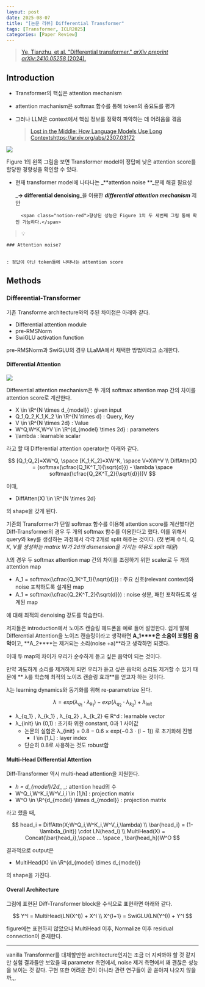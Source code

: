 ```yaml
---
layout: post
date: 2025-08-07
title: "[논문 리뷰] Differential Transformer"
tags: [Transformer, ICLR2025]
categories: [Paper Review]
---
```


> [Ye, Tianzhu, et al. "Differential transformer." ](https://arxiv.org/abs/2410.05258)[_arXiv preprint arXiv:2410.05258_](https://arxiv.org/abs/2410.05258)[ (2024).](https://arxiv.org/abs/2410.05258)



## Introduction

- Transformer의 핵심은 attention mechanism
- attention machanism은 softmax 함수를 통해 token의 중요도를 평가
- 그러나 LLM은 context에서 핵심 정보를 정확히 파악하는 데 어려움을 겪음

	> [Lost in the Middle: How Language Models Use Long Contextshttps://arxiv.org/abs/2307.03172](https://arxiv.org/abs/2307.03172)


![](https://prod-files-secure.s3.us-west-2.amazonaws.com/542b861c-36a8-4051-84e5-8804b6728dba/9083ea56-691a-4752-ae26-47f403431ac8/image.png?X-Amz-Algorithm=AWS4-HMAC-SHA256&X-Amz-Content-Sha256=UNSIGNED-PAYLOAD&X-Amz-Credential=ASIAZI2LB4666HUMBSW4%2F20251001%2Fus-west-2%2Fs3%2Faws4_request&X-Amz-Date=20251001T230110Z&X-Amz-Expires=3600&X-Amz-Security-Token=IQoJb3JpZ2luX2VjEIf%2F%2F%2F%2F%2F%2F%2F%2F%2F%2FwEaCXVzLXdlc3QtMiJHMEUCIQDEXfks40do9um0SFqDHYg4ReUkJ0JRX1rzPB4eVyoARAIgDSKkf305sDdgnJpr478iZuGlRQyT%2Fnj2e1q5GRJ8%2FpQq%2FwMIIBAAGgw2Mzc0MjMxODM4MDUiDJQcYnFeFsGX70tamyrcA3IUXMU84nE%2BB3JYdnv0GHDeWMH3Qa%2FL11m6rmXpi1jMh%2FgyyqXhwQn2HuNSnpmOn32rcIZepp9PGMR4xdSuWpMTDNQUroUY9gYOLo7CjmIlZkqqB8hLdrQ0uybyEHg4MaXw3x%2BQkMAdsvXciyW6QJBka25Ty3oRyO4Yq%2Bb3KUH2ADwFMX2hGGQRJ2YPALmPGOK8Do6%2BdeaNWXDpIct%2FSK1d546O8iOcEXjqCh2P3Yv0t9R3hL4%2BROsiu4LW7DYPCDl%2B3VfbY2jM3w3OIBeoHn8482FO1tOhkaqWKgQF99wE2f1t4zGIpvlPkkoT0k2YhlQRvGkzQ1p2K94nqmieN3D3SUCdbhOAY0Wa8ufhE%2BQkhz0DaeRIJBESg%2FuMdhtACptjC0P73pfxymcApD%2BDizy4%2FmU0GCkTS%2By1s1Fl3GCa4oya%2FJLVaiN9sv8%2Br3sHh%2F4vcdp5XR9%2F7%2FO5burAisS0NZM8YaMVWyvfItIc28G7AwBBEnATexp4VnMpSKfao2oXCGgfHemBE%2BqHbYoVNLIhjeDPbOf3bEMM0J35ysfpQtXvQ6k3MzjGbM0Lr937D8zSGsSHkBy7MLw8AXZebo40vgLfCM50h5D8dSY1JxaEkzeu1LgHtWUYNK58MLrV9sYGOqUBC22jGWH4kepZq2MZih0cvCxRnNwwp1GKLmI2GEhhEhiEqhCwmHwvU%2BTH7QhD2m%2Buz%2F7k2me9E0X57NG5rpjJ1aeLAVVYAlV%2FCEzcN3IQWFBYxxJirMmYDJVjhNa3Qmmn3p6j7oq4EcjUJTBLJEvHqDcR6WoAZbskw7mnPz7PwJkA846Hxy%2Bkt0tXIrzWffAFLRhEZukxdnwJXQV%2FMyMBWlR%2F3JKF&X-Amz-Signature=42118cbdb1406faed55aa63850b8c2f4184a6fca603912383da5e09d38dc064a&X-Amz-SignedHeaders=host&x-amz-checksum-mode=ENABLED&x-id=GetObject)


Figure 1의 왼쪽 그림을 보면 Transformer model이 정답에 낮은 attention score를 할당한 경향성을 확인할 수 있다.

- 현재 transformer model에 나타나는 _**attention noise **_문제 해결 필요성

	_**→ differential denoising**_을 이용한 _**differential attention mechanism**_ 제안


		<span class="notion-red">향상된 성능은 Figure 1의 두 세번째 그림 통해 확인 가능하다.</span>


> 💡 


	### Attention noise?


	: 정답이 아닌 token들에 나타나는 attention score



## Methods



### Differential-Transformer


기존 Transforme architecture와의 주된 차이점은 아래와 같다.

- Differential attention module
- pre-RMSNorm
- SwiGLU activation function

pre-RMSNorm과 SwiGLU의 경우 LLaMA에서 채택한 방법이라고 소개한다.



#### Differential Attention


![](https://prod-files-secure.s3.us-west-2.amazonaws.com/542b861c-36a8-4051-84e5-8804b6728dba/116d70b2-1963-4810-9167-f4c7d8a06e8f/image.png?X-Amz-Algorithm=AWS4-HMAC-SHA256&X-Amz-Content-Sha256=UNSIGNED-PAYLOAD&X-Amz-Credential=ASIAZI2LB4666HUMBSW4%2F20251001%2Fus-west-2%2Fs3%2Faws4_request&X-Amz-Date=20251001T230110Z&X-Amz-Expires=3600&X-Amz-Security-Token=IQoJb3JpZ2luX2VjEIf%2F%2F%2F%2F%2F%2F%2F%2F%2F%2FwEaCXVzLXdlc3QtMiJHMEUCIQDEXfks40do9um0SFqDHYg4ReUkJ0JRX1rzPB4eVyoARAIgDSKkf305sDdgnJpr478iZuGlRQyT%2Fnj2e1q5GRJ8%2FpQq%2FwMIIBAAGgw2Mzc0MjMxODM4MDUiDJQcYnFeFsGX70tamyrcA3IUXMU84nE%2BB3JYdnv0GHDeWMH3Qa%2FL11m6rmXpi1jMh%2FgyyqXhwQn2HuNSnpmOn32rcIZepp9PGMR4xdSuWpMTDNQUroUY9gYOLo7CjmIlZkqqB8hLdrQ0uybyEHg4MaXw3x%2BQkMAdsvXciyW6QJBka25Ty3oRyO4Yq%2Bb3KUH2ADwFMX2hGGQRJ2YPALmPGOK8Do6%2BdeaNWXDpIct%2FSK1d546O8iOcEXjqCh2P3Yv0t9R3hL4%2BROsiu4LW7DYPCDl%2B3VfbY2jM3w3OIBeoHn8482FO1tOhkaqWKgQF99wE2f1t4zGIpvlPkkoT0k2YhlQRvGkzQ1p2K94nqmieN3D3SUCdbhOAY0Wa8ufhE%2BQkhz0DaeRIJBESg%2FuMdhtACptjC0P73pfxymcApD%2BDizy4%2FmU0GCkTS%2By1s1Fl3GCa4oya%2FJLVaiN9sv8%2Br3sHh%2F4vcdp5XR9%2F7%2FO5burAisS0NZM8YaMVWyvfItIc28G7AwBBEnATexp4VnMpSKfao2oXCGgfHemBE%2BqHbYoVNLIhjeDPbOf3bEMM0J35ysfpQtXvQ6k3MzjGbM0Lr937D8zSGsSHkBy7MLw8AXZebo40vgLfCM50h5D8dSY1JxaEkzeu1LgHtWUYNK58MLrV9sYGOqUBC22jGWH4kepZq2MZih0cvCxRnNwwp1GKLmI2GEhhEhiEqhCwmHwvU%2BTH7QhD2m%2Buz%2F7k2me9E0X57NG5rpjJ1aeLAVVYAlV%2FCEzcN3IQWFBYxxJirMmYDJVjhNa3Qmmn3p6j7oq4EcjUJTBLJEvHqDcR6WoAZbskw7mnPz7PwJkA846Hxy%2Bkt0tXIrzWffAFLRhEZukxdnwJXQV%2FMyMBWlR%2F3JKF&X-Amz-Signature=7c130e0028f6441b13b7a445c8a5c462928a442b38929804b3435c1b31c24e80&X-Amz-SignedHeaders=host&x-amz-checksum-mode=ENABLED&x-id=GetObject)


Differential attention mechanism은 두 개의 softmax attention map 간의 차이를 attention score로 계산한다.

- X \in \R^{N \times d\_{model}} : given input
- Q\_1,Q\_2,K\_1,K\_2 \in \R^{N \times d} : Query, Key
- V \in \R^{N \times 2d} : Value
- W^Q,W^K,W^V \in \R^{d\_{model} \times 2d} : parameters
- \lambda : learnable scalar

라고 할 때 Differential attention operator는 아래와 같다.


$$
[Q_1;Q_2]=XW^Q, \space [K_1;K_2]=XW^K, \space V=XW^V \\
DiffAttn(X) = (softmax(\cfrac{Q_1K^T_1}{\sqrt{d}}) - \lambda \space softmax(\cfrac{Q_2K^T_2}{\sqrt{d}}))V
$$


이때,

- DiffAtten(X) \in \R^{N \times 2d}

의 shape을 갖게 된다.


기존의 Transformer가 단일 softmax 함수를 이용해 attention score를 계산했다면 Diff-Transformer의 경우 두 개의 softmax 함수를 이용한다고 했다. 이를 위해서 query와 key를 생성하는 과정에서 각각 2개로 split 해주는 것이다. <span class="notion-red">(첫 번째 수식, </span><span class="notion-red">_Q, K, V를 생성하는 matrix W가 2d의 dismension을 가지는 이유도 split 때문_</span><span class="notion-red">)</span>


 λ의 경우 두 softmax attention map 간의 차이를 조정하기 위한 scaler로 두 개의 attention map

- A\_1 = softmax(\cfrac{Q\_1K^T\_1}{\sqrt{d}}) : 주요 신호(relevant context)와 noise 포착하도록 설계된 map
- A\_1 = softmax(\cfrac{Q\_2K^T\_2}{\sqrt{d}}) : noise 성분, 패턴 포착하도록 설계된 map 

에 대해 최적의 denoising 강도를 학습한다.


저자들은 introduction에서 노이즈 캔슬링 헤드폰을 예로 들어 설명한다. 쉽게 말해 Differential Attention을 노이즈 캔슬링이라고 생각하면 **A\_1****은 소음이 포함된 음악**이고, **A\_2****는 제거되는 소리(noise +a)**라고 생각하면 되겠다. 


이때 두 map의 차이가 우리가 순수하게 듣고 싶은 음악이 되는 것이다. 


만약 과도하게 소리를 제거하게 되면 우리가 듣고 싶은 음악의 소리도 제거할 수 있기 때문에 ** λ를 학습해 최적의 노이즈 캔슬링 효과**를 얻고자 하는 것이다.


λ는 learning dynamics와 동기화를 위해 re-parametrize 된다.


$$
\lambda = exp(\lambda_{q_1} \cdot \lambda_{k_1}) - exp(\lambda_{q_2} \cdot \lambda_{k_2}) + \lambda_{init}
$$

- λ\_{q\_1} , λ\_{k\_1} , λ\_{q\_2} , λ\_{k\_2} ∈ R^d : learnable vector
- λ\_{init} \in (0,1) : 초기화 위한 constant, 0과 1 사이값
	- 논문의 실험은 λ\_{init} = 0.8 − 0.6 × exp(−0.3 · (l − 1)) 로 초기화해 진행
		- l \in [1,L] : layer index
	- 단순히 0.8로 사용하는 것도 robust함


#### **Multi-Head Differential Attention**


Diff-Transformer 역시 multi-head attention을 지원한다.

- _h = d\_{model}/2d__ _: attention head의 수
- W^Q\_i,W^K\_i,W^V\_i,i \in [1,h] : projection matrix
- W^O \in \R^{d\_{model} \times d\_{model}} : projection matrix

라고 했을 때,


$$
head_i = DiffAttn(X;W^Q_i,W^K_i,W^V_i,\lambda) \\
\bar{head_i} = (1-\lambda_{init}) \cdot LN(head_i) \\
MultiHead(X) = Concat(\bar{head_i},\space ... \space , \bar{head_h})W^O
$$


결과적으로 output은

- MultiHead(X) \in \R^{d\_{model} \times d\_{model}}

의 shape을 가진다.



#### Overall Architecture


그림에 표현된 Diff-Transformer block을 수식으로 표현하면 아래와 같다.


$$
Y^l = MultiHead(LN(X^l)) + X^l \\
X^{l+1} = SwiGLU(LN(Y^l)) + Y^l
$$


figure에는 표현하지 않았으나 MultiHead 이후, Normalize 이후 residual connection이 존재한다.


---


vanilla Transformer를 대체할만한 architecture인지는 조금 더 지켜봐야 할 것 같지만 실험 결과들만 보았을 때 parameter 측면에서, noise 제거 측면에서 꽤 괜찮은 성능을 보이는 것 같다. 구현 또한 어려운 편이 아니라 관련 연구들이 곧 쏟아져 나오지 않을까,,,

